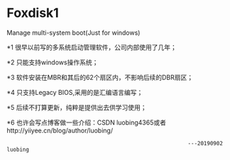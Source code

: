 # Foxdisk1
Manage multi-system boot(Just for windows)

*1 很早以前写的多系统启动管理软件，公司内部使用了几年；

*2 只能支持windows操作系统；

*3 软件安装在MBR和其后的62个扇区内，不影响后续的DBR扇区；

*4 只支持Legacy BIOS,采用的是汇编语言编写；

*5 后续不打算更新，纯粹是提供出去供学习使用；

*6 也许会写点博客做一些介绍：CSDN luobing4365或者http://yiiyee.cn/blog/author/luobing/

                                                             ---20190902 luobing

